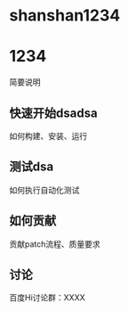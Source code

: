 # shanshan1234
# 1234
简要说明

## 快速开始dsadsa
如何构建、安装、运行

## 测试dsa
如何执行自动化测试

## 如何贡献
贡献patch流程、质量要求

## 讨论
百度Hi讨论群：XXXX
